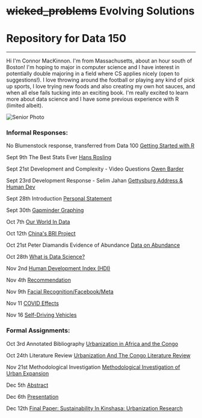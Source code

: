 # ~~wicked_problems~~ Evolving Solutions
# Repository for Data 150
---
Hi I'm Connor MacKinnon. I'm from Massachusetts, about an hour south of Boston! I'm hoping to major in computer science and I have interest in potentially double majoring in a field where CS applies nicely (open to suggestions!). I love throwing around the football or playing any kind of pick up sports, I love trying new foods and also creating my own hot sauces, and when all else fails tucking into an exciting book. I'm really excited to learn more about data science and I have some previous experience with R (limited albeit).

![Senior Photo](https://user-images.githubusercontent.com/89928233/132044330-71b52f21-f0f4-401d-bf55-2a373e88157a.jpg)


### Informal Responses:

No Blumenstock response, transferred from Data 100 [Getting Started with R](https://user-images.githubusercontent.com/89928233/132248051-3bfd52b3-3c43-47f1-b9fd-f814d5523b86.png)

Sept 9th The Best Stats Ever [Hans Rosling](rosling.html)

Sept 21st Development and Complexity - Video Questions [Owen Barder](barder.html)

Sept 23rd Development Response - Selim Jahan [Gettysburg Address & Human Dev](development_response_selim_jahan.html)

Sept 28th Introduction [Personal Statement](Background_Essay.html)

Sept 30th [Gapminder Graphing](gapminder.html)

Oct 7th [Our World In Data](our_world_in_data.html)

Oct 12th [China's BRI Project](belt_and_road.html)

Oct 21st Peter Diamandis Evidence of Abundance [Data on Abundance](diamandis_response.html)

Oct 28th [What is Data Science?](what_is_data_science.html)

Nov 2nd [Human Development Index (HDI)](hdi.html)

Nov 4th [Recommendation](reading_suggestion.html)

Nov 9th [Facial Recognition/Facebook/Meta](facial_recognition.html)

Nov 11 [COVID Effects](covid_and_society.html)

Nov 16 [Self-Driving Vehicles](self_driving_cars.html)

### Formal Assignments:

Oct 3rd Annotated Bibliography [Urbanization in Africa and the Congo](https://docs.google.com/document/d/1wVSNBVGu4xc3zhLzzHofKdePbWwwcFmmbu1LqQfDe44/edit?usp=sharing)

Oct 24th Literature Review [Urbanization And The Congo Literature Review](https://docs.google.com/document/d/1P6esmpasX3PkEcbMCiQH4L7mXFkB6rbZJ9qB_0HGOQo/edit?usp=sharing)

Nov 21st Methodological Investigation [Methodological Investigation of Urban Expansion](https://docs.google.com/document/d/1qkaeR9eUOAlEW7ocad4m8juGb2nyPlMU9xzizCZwVAA/edit?usp=sharing)

Dec 5th [Abstract](https://docs.google.com/document/d/1hiIqGfYwV91Kfk8HB7j54svk86I0SupOTAO7fFJlsBA/edit?usp=sharing)

Dec 6th [Presentation](https://docs.google.com/presentation/d/1D5vO4IhJ5NHQn3CFNjnHwljCC_QbPcZtoj3oiOEr2Ho/edit?usp=sharing)

Dec 12th [Final Paper: Sustainability In Kinshasa: Urbanization Research](https://docs.google.com/document/d/1EGEeFwkkz672riYuQ8MwMHPYZxVon6MIAR50hOCrawo/edit?usp=sharing)
